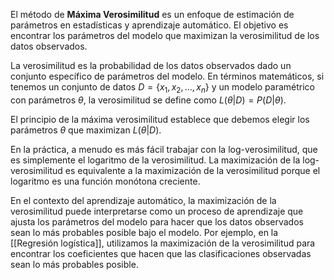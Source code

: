 
El método de **Máxima Verosimilitud** es un enfoque de estimación de parámetros en estadísticas y aprendizaje automático. El objetivo es encontrar los parámetros del modelo que maximizan la verosimilitud de los datos observados.

La verosimilitud es la probabilidad de los datos observados dado un conjunto específico de parámetros del modelo. En términos matemáticos, si tenemos un conjunto de datos $D = \{x_1, x_2, ..., x_n\}$ y un modelo paramétrico con parámetros $\theta$, la verosimilitud se define como $L(\theta|D) = P(D|\theta)$.

El principio de la máxima verosimilitud establece que debemos elegir los parámetros $\theta$ que maximizan $L(\theta|D)$.

En la práctica, a menudo es más fácil trabajar con la log-verosimilitud, que es simplemente el logaritmo de la verosimilitud. La maximización de la log-verosimilitud es equivalente a la maximización de la verosimilitud porque el logaritmo es una función monótona creciente.

En el contexto del aprendizaje automático, la maximización de la verosimilitud puede interpretarse como un proceso de aprendizaje que ajusta los parámetros del modelo para hacer que los datos observados sean lo más probables posible bajo el modelo. Por ejemplo, en la [[Regresión logística]], utilizamos la maximización de la verosimilitud para encontrar los coeficientes que hacen que las clasificaciones observadas sean lo más probables posible.
